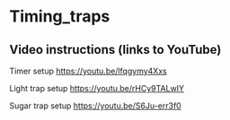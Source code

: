 # Timing_traps

## Video instructions (links to YouTube)


Timer setup
https://youtu.be/lfqgymy4Xxs

Light trap setup 
https://youtu.be/rHCy9TALwIY

Sugar trap setup
https://youtu.be/S6Ju-err3f0
